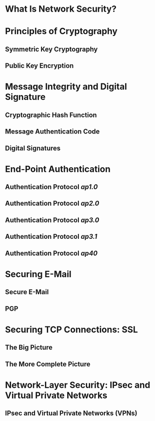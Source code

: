 # What Is Network Security?
# Principles of Cryptography
## Symmetric Key Cryptography
## Public Key Encryption
# Message Integrity and Digital Signature
## Cryptographic Hash Function
## Message Authentication Code
## Digital Signatures
# End-Point Authentication
## Authentication Protocol _ap1.0_
## Authentication Protocol _ap2.0_
## Authentication Protocol _ap3.0_
## Authentication Protocol _ap3.1_
## Authentication Protocol _ap40_
# Securing E-Mail
## Secure E-Mail
## PGP
# Securing TCP Connections: SSL
## The Big Picture
## The More Complete Picture
# Network-Layer Security: IPsec and Virtual Private Networks
## IPsec and Virtual Private Networks (VPNs)
## 
## 
## 
## 
## 
## 
## 
## 
## 
## 
## 
## 
## 
## 
## 
## 
## 
## 
## 